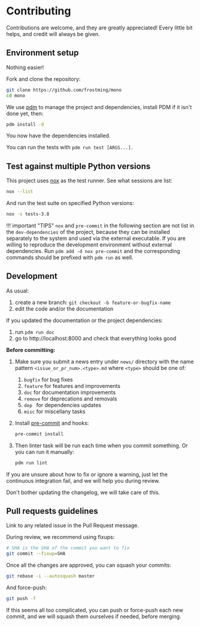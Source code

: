 # Contributing

Contributions are welcome, and they are greatly appreciated!
Every little bit helps, and credit will always be given.

## Environment setup

Nothing easier!

Fork and clone the repository:

```bash
git clone https://github.com/frostming/mono
cd mono
```

We use [pdm](https://pdm.fming.dev) to manage the project and dependencies, install PDM if it isn't done yet, then:

```bash
pdm install -d
```

You now have the dependencies installed.

You can run the tests with `pdm run test [ARGS...]`.

## Test against multiple Python versions

This project uses [nox](https://nox.thea.codes/) as the test runner. See what sessions are list:

```bash
nox --list
```

And run the test suite on specified Python versions:

```bash
nox -s tests-3.8
```

!!! important "TIPS"
`nox` and `pre-commit` in the following section are not list in the `dev-dependencies` of the project,
because they can be installed separately to the system and used via the external executable. If you are willing to
reproduce the development environment without external dependencies. Run `pdm add -d nox pre-commit` and the
corresponding commands should be prefixed with `pdm run` as well.

## Development

As usual:

1. create a new branch: `git checkout -b feature-or-bugfix-name`
1. edit the code and/or the documentation

If you updated the documentation or the project dependencies:

1. run `pdm run doc`
1. go to http://localhost:8000 and check that everything looks good

**Before committing:**

1. Make sure you submit a news entry under `news/` directory with the name pattern `<issue_or_pr_num>.<type>.md` where `<type>` should be one of:

   1. `bugfix` for bug fixes
   1. `feature` for features and improvements
   1. `doc` for documentation improvements
   1. `remove` for deprecations and removals
   1. `dep ` for dependencies updates
   1. `misc` for miscellany tasks

1. Install [pre-commit](https://pre-commit.com/) and hooks:
   ```bash
   pre-commit install
   ```
1. Then linter task will be run each time when you commit something. Or you can run it manually:
   ```bash
   pdm run lint
   ```

If you are unsure about how to fix or ignore a warning,
just let the continuous integration fail,
and we will help you during review.

Don't bother updating the changelog, we will take care of this.

## Pull requests guidelines

Link to any related issue in the Pull Request message.

During review, we recommend using fixups:

```bash
# SHA is the SHA of the commit you want to fix
git commit --fixup=SHA
```

Once all the changes are approved, you can squash your commits:

```bash
git rebase -i --autosquash master
```

And force-push:

```bash
git push -f
```

If this seems all too complicated, you can push or force-push each new commit,
and we will squash them ourselves if needed, before merging.
